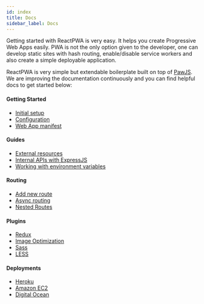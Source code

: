 ```yaml
---
id: index
title: Docs
sidebar_label: Docs
---
```


Getting started with ReactPWA is very easy. It helps you create Progressive Web Apps easily. 
PWA is not the only option given to the developer, one can develop static sites with hash routing, 
enable/disable service workers and also create a simple deployable application. 

ReactPWA is very simple but extendable boilerplate built on top of [PawJS](https://github.com/atyantik/pawjs). 
We are improving the documentation continuously and you can find helpful docs to get started below:

#### Getting Started
  - [Initial setup](initial-setup.md)
  - [Configuration](configuration.md)
  - [Web App manifest](web-app-manifest.md)

#### Guides
  - [External resources](guides-load-external-resources.md)
  - [Internal APIs with ExpressJS](guides-internal-api-with-express.md)
  - [Working with environment variables](guides-working-with-environment-variables.md)

#### Routing
  - [Add new route](routing-add-new-route.md)
  - [Async routing](routing-async-routing.md)
  - [Nested Routes](routing-nested-routes.md)    
  
#### Plugins
  - [Redux](plugin-redux.md)
  - [Image Optimization](plugin-image-optimization.md)
  - [Sass](plugin-sass.md)
  - [LESS](plugin-less.md)

#### Deployments
  - [Heroku](deploying-to-heroku.md)
  - [Amazon EC2](deploying-to-amazon-ec2.md)
  - [Digital Ocean](deploying-to-digital-ocean.md)


<script async src="//pagead2.googlesyndication.com/pagead/js/adsbygoogle.js"></script>
<ins class="adsbygoogle"
     style="display:block"
     data-ad-client="ca-pub-7586505628408924"
     data-ad-slot="5652642939"
     data-ad-format="auto"></ins>
<script>
(adsbygoogle = window.adsbygoogle || []).push({});
</script>
